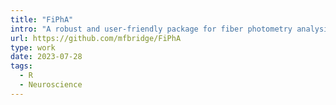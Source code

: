 ```yaml
---
title: "FiPhA"
intro: "A robust and user-friendly package for fiber photometry analysis. I also [wrote a paper](/research/fipha-paper.html) about it. I helped open-source this project."
url: https://github.com/mfbridge/FiPhA
type: work
date: 2023-07-28
tags:
  - R
  - Neuroscience
---
```

